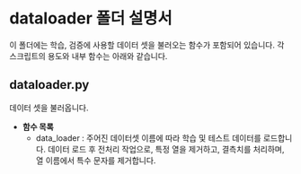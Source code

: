 # dataloader 폴더 설명서
이 폴더에는 학습, 검증에 사용할 데이터 셋을 불러오는 함수가 포함되어 있습니다. 각 스크립트의 용도와 내부 함수는 아래와 같습니다.

## dataloader.py
데이터 셋을 불러옵니다.
- **함수 목록**
  - data_loader : 주어진 데이터셋 이름에 따라 학습 및 테스트 데이터를 로드합니다. 데이터 로드 후 전처리 작업으로, 특정 열을 제거하고, 결측치를 처리하며, 열 이름에서 특수 문자를 제거합니다.